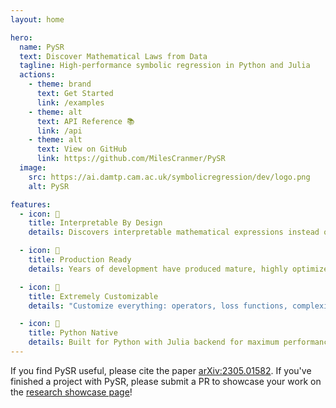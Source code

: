 ```yaml
---
layout: home

hero:
  name: PySR
  text: Discover Mathematical Laws from Data
  tagline: High-performance symbolic regression in Python and Julia
  actions:
    - theme: brand
      text: Get Started
      link: /examples
    - theme: alt
      text: API Reference 📚
      link: /api
    - theme: alt
      text: View on GitHub
      link: https://github.com/MilesCranmer/PySR
  image:
    src: https://ai.damtp.cam.ac.uk/symbolicregression/dev/logo.png
    alt: PySR

features:
  - icon: 🔬
    title: Interpretable By Design
    details: Discovers interpretable mathematical expressions instead of black-box models.

  - icon: 🚀
    title: Production Ready
    details: Years of development have produced mature, highly optimized parallel evolutionary algorithms.

  - icon: 🔧
    title: Extremely Customizable
    details: "Customize everything: operators, loss functions, complexity, input types, optimizer, and more."

  - icon: 🐍
    title: Python Native
    details: Built for Python with Julia backend for maximum performance and ease of use.
---
```


If you find PySR useful, please cite the paper [arXiv:2305.01582](https://arxiv.org/abs/2305.01582).
If you've finished a project with PySR, please submit a PR to showcase your work on the [research showcase page](/papers)!

<!-- README_CONTENT_MARKER -->
